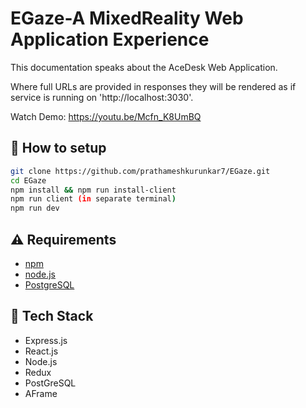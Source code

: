# EGaze-A MixedReality Web Application Experience

This documentation speaks about the AceDesk Web Application.

Where full URLs are provided in responses they will be rendered as if service
is running on 'http://localhost:3030'.

Watch Demo:
https://youtu.be/Mcfn_K8UmBQ
## :wrench: How to setup

```bash
git clone https://github.com/prathameshkurunkar7/EGaze.git
cd EGaze
npm install && npm run install-client
npm run client (in separate terminal)
npm run dev
```

## :warning: Requirements

- [npm](https://yarnpkg.com)
- [node.js](https://zeit.co/download)
- [PostgreSQL](https://www.postgreSQL.com/)

## :hamburger: Tech Stack

- Express.js
- React.js
- Node.js
- Redux
- PostGreSQL
- AFrame